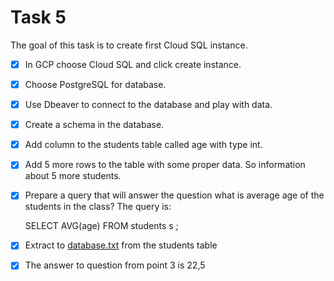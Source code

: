  # **Task 5**

 The goal of this task is to create first Cloud SQL instance.

 - [x] In GCP choose Cloud SQL and click create instance.
 - [x] Choose PostgreSQL for database.
 - [x] Use Dbeaver to connect to the database and play with data.
 - [x] Create a schema in the database.
 - [x] Add column to the students table called age with type int.
 - [x] Add 5 more rows to the table with some proper data. So information about 5 more students.
 - [x] Prepare a query that will answer the question what is average age of the students in the class?
    The query is:
    
    SELECT AVG(age)
    FROM students s ;

 - [x] Extract to [database.txt](https://github.com/magdap1601/dareit-tasks/blob/main/task_5/database.txt) from the students table
 - [x] The answer to question from point 3 is 22,5
